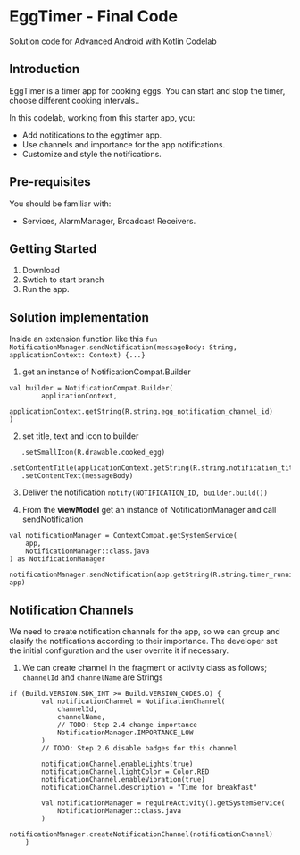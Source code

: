EggTimer - Final Code 
============================================================================

Solution code for Advanced Android with Kotlin Codelab 

Introduction
------------

EggTimer is a timer app for cooking eggs.
You can start and stop the timer, choose different cooking intervals.. 

In this codelab, working from this starter app, you:

* Add notitications to the eggtimer app.
* Use channels and importance for the app notifications. 
* Customize and style the notifications.


Pre-requisites
--------------

You should be familiar with:

* Services, AlarmManager, Broadcast Receivers.


Getting Started
---------------

1. Download
2. Swtich to start branch
3. Run the app.


Solution implementation
------------------------
Inside an extension function like this
`fun NotificationManager.sendNotification(messageBody: String, applicationContext: Context) {...}`
1. get an instance of NotificationCompat.Builder

```
val builder = NotificationCompat.Builder(
        applicationContext,
        applicationContext.getString(R.string.egg_notification_channel_id)
)
```

2. set title, text and icon to builder

```
   .setSmallIcon(R.drawable.cooked_egg)
   .setContentTitle(applicationContext.getString(R.string.notification_title))
   .setContentText(messageBody)
```
3. Deliver the notification
`notify(NOTIFICATION_ID, builder.build())`

4. From the **viewModel** get an instance of NotificationManager and call sendNotification
```
val notificationManager = ContextCompat.getSystemService(
    app, 
    NotificationManager::class.java
) as NotificationManager
                notificationManager.sendNotification(app.getString(R.string.timer_running), app)
```

Notification Channels
---------------------
We need to create notification channels for the app, so we can group and clasify the notifications according to their importance. The developer set the initial configuration and the user overrite it if necessary.
1. We can create channel in the fragment or activity class as follows; `channelId` and `channelName` are Strings
```
if (Build.VERSION.SDK_INT >= Build.VERSION_CODES.O) {
        val notificationChannel = NotificationChannel(
            channelId,
            channelName,
            // TODO: Step 2.4 change importance
            NotificationManager.IMPORTANCE_LOW
        )
        // TODO: Step 2.6 disable badges for this channel

        notificationChannel.enableLights(true)
        notificationChannel.lightColor = Color.RED
        notificationChannel.enableVibration(true)
        notificationChannel.description = "Time for breakfast"

        val notificationManager = requireActivity().getSystemService(
            NotificationManager::class.java
        )
        notificationManager.createNotificationChannel(notificationChannel)
    }
```
    

